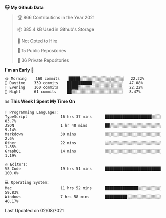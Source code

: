 <!--START_SECTION:waka-->
**🐱 My Github Data** 

> 🏆 866 Contributions in the Year 2021
 > 
> 📦 385.4 kB Used in Github's Storage 
 > 
> 🚫 Not Opted to Hire
 > 
> 📜 15 Public Repositories 
 > 
> 🔑 36 Private Repositories  
 > 
**I'm an Early 🐤** 

```text
🌞 Morning    160 commits    █████░░░░░░░░░░░░░░░░░░░░   22.22% 
🌆 Daytime    339 commits    ███████████░░░░░░░░░░░░░░   47.08% 
🌃 Evening    160 commits    █████░░░░░░░░░░░░░░░░░░░░   22.22% 
🌙 Night      61 commits     ██░░░░░░░░░░░░░░░░░░░░░░░   8.47%

```


📊 **This Week I Spent My Time On** 

```text
💬 Programming Languages: 
TypeScript               16 hrs 37 mins      █████████████████████░░░░   83.7% 
JSON                     1 hr 48 mins        ██░░░░░░░░░░░░░░░░░░░░░░░   9.14% 
Markdown                 30 mins             ░░░░░░░░░░░░░░░░░░░░░░░░░   2.6% 
Other                    22 mins             ░░░░░░░░░░░░░░░░░░░░░░░░░   1.85% 
GraphQL                  14 mins             ░░░░░░░░░░░░░░░░░░░░░░░░░   1.19%

🔥 Editors: 
VS Code                  19 hrs 51 mins      █████████████████████████   100.0%

💻 Operating System: 
Mac                      11 hrs 52 mins      ███████████████░░░░░░░░░░   59.83% 
Windows                  7 hrs 58 mins       ██████████░░░░░░░░░░░░░░░   40.17%

```


 Last Updated on 02/08/2021
<!--END_SECTION:waka-->

